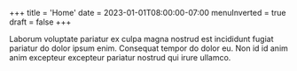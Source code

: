 +++
title = 'Home'
date = 2023-01-01T08:00:00-07:00
menuInverted = true
draft = false
+++

Laborum voluptate pariatur ex culpa magna nostrud est incididunt fugiat
pariatur do dolor ipsum enim. Consequat tempor do dolor eu. Non id id anim anim
excepteur excepteur pariatur nostrud qui irure ullamco.

